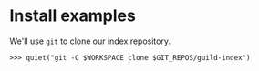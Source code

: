# Install examples

We'll use `git` to clone our index repository.

    >>> quiet("git -C $WORKSPACE clone $GIT_REPOS/guild-index")

